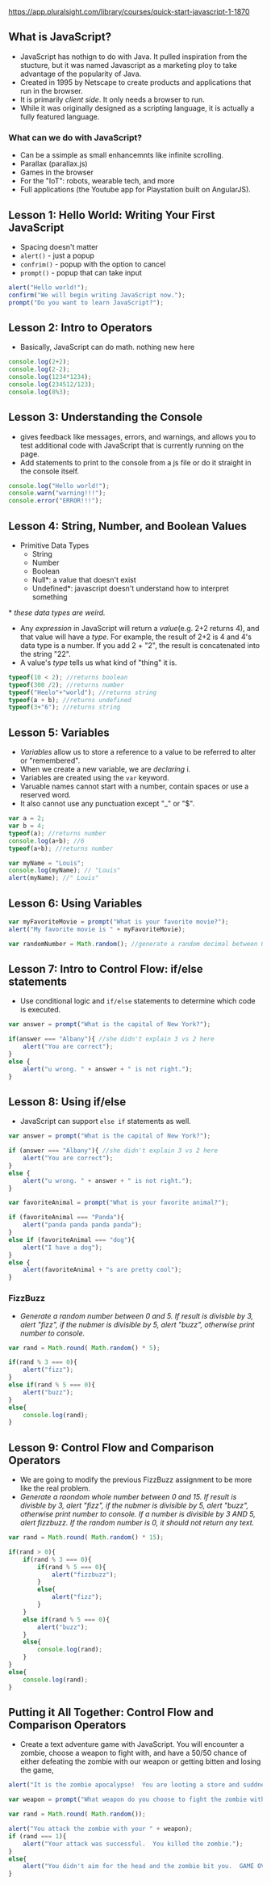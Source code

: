https://app.pluralsight.com/library/courses/quick-start-javascript-1-1870

## What is JavaScript?
- JavaScript has nothign to do with Java.  It pulled inspiration from the stucture, but it was named Javascript as a marketing ploy to take advantage of the popularity of Java.
- Created in 1995 by Netscape to create products and applications that run in the browser.
- It is primarily *client side*.  It only needs a browser to run.
- While it was originally designed as a scripting language, it is actually a fully featured language.

### What can we do with JavaScript?
- Can be a ssimple as small enhancemnts like infinite scrolling.
- Parallax (parallax.js)
- Games in the browser
- For the "IoT": robots, wearable tech, and more
- Full applications (the Youtube app for Playstation built on AngularJS).

## Lesson 1: Hello World: Writing Your First JavaScript
- Spacing doesn't matter
- `alert()` - just a popup
- `confrim()` - popup with the option to cancel
- `prompt()` - popup that can take input
```javascript
alert("Hello world!");
confirm("We will begin writing JavaScript now.");
prompt("Do you want to learn JavaScript?");
```

## Lesson 2: Intro to Operators
- Basically, JavaScript can do math.  nothing new here
```javascript
console.log(2+2);
console.log(2-2);
console.log(1234*1234);
console.log(234512/123);
console.log(8%3);
```

## Lesson 3: Understanding the Console
- gives feedback like messages, errors, and warnings, and allows you to test additional code with JavaScript that is currently running on the page.
- Add statements to print to the console from a js file or do it straight in the console itself.
```javascript
console.log("Hello world!");
console.warn("warning!!!");
console.error("ERROR!!!");
```

## Lesson 4: String, Number, and Boolean Values
- Primitive Data Types
	- String
	- Number
	- Boolean
	- Null&ast;: a value that doesn't exist
	- Undefined&ast;: javascript doesn't understand how to interpret something

&ast; *these data types are weird.*
- Any *expression* in JavaScript will return a *value*(e.g. 2+2 returns 4), and that value will have a *type*.  For example, the result of 2+2 is 4 and 4's data type is a number.  If you add 2 + "2", the result is concatenated into the string "22".
- A value's *type* tells us what kind of "thing" it is.
```javascript
typeof(10 < 2); //returns boolean
typeof(300 /2); //returns number
typeof("Heelo"+"world"); //returns string
typeof(a + b); //returns undefined
typeof(3+"6"); //returns string
```

## Lesson 5: Variables
- *Variables* allow us to store a reference to a value to be referred to alter or "remembered".
- When we create a new variable, we are *declaring* i.
- Variables are created using the `var` keyword.
- Varuable names cannot start with a number, contain spaces or use a reserved word.
- It also cannot use any punctuation except "&lowbar;" or "$".

```javascript
var a = 2;
var b = 4;
typeof(a); //returns number
console.log(a+b); //6
typeof(a+b); //returns number

var myName = "Louis";
console.log(myName); // "Louis"
alert(myName); //" Louis"
```

## Lesson 6: Using Variables
```javascript
var myFavoriteMovie = prompt("What is your favorite movie?");
alert("My favorite movie is " + myFavoriteMovie);

var randomNumber = Math.random(); //generate a random decimal between 0 and 1; multiply by 5 for 1 - 5
```

## Lesson 7: Intro to Control Flow: if/else statements
- Use conditional logic and `if/else` statements to determine which code is executed.
```javascript
var answer = prompt("What is the capital of New York?");

if(answer === "Albany"){ //she didn't explain 3 vs 2 here
	alert("You are correct");
}
else {
	alert("u wrong. " + answer + " is not right.");
}
```

## Lesson 8: Using if/else
- JavaScript can support `else if` statements as well.
```javascript
var answer = prompt("What is the capital of New York?");

if (answer === "Albany"){ //she didn't explain 3 vs 2 here
	alert("You are correct");
}
else {
	alert("u wrong. " + answer + " is not right.");
}

var favoriteAnimal = prompt("What is your favorite animal?");

if (favoriteAnimal === "Panda"){
	alert("panda panda panda panda");
}
else if (favoriteAnimal === "dog"){
	alert("I have a dog");
}
else {
	alert(favoriteAnimal + "s are pretty cool");
}
```

### FizzBuzz
- *Generate a random number between 0 and 5.  If result is divisble by 3, alert "fizz",  if the nubmer is divisible by 5, alert "buzz", otherwise print number to console.*
```javascript
var rand = Math.round( Math.random() * 5);

if(rand % 3 === 0){
	alert("fizz");
}
else if(rand % 5 === 0){
	alert("buzz");
}
else{
	console.log(rand);
}
```

## Lesson 9: Control Flow and Comparison Operators
- We are going to modify the previous FizzBuzz assignment to be more like the real problem.
- *Generate a raondom whole number between 0 and 15.  If result is divisble by 3, alert "fizz",  if the nubmer is divisible by 5, alert "buzz", otherwise print number to console.  If a number is divisible by 3 AND 5, alert fizzbuzz.  If the random number is 0, it should not return any text.*
```javascript
var rand = Math.round( Math.random() * 15);

if(rand > 0){
	if(rand % 3 === 0){
		if(rand % 5 === 0){
			alert("fizzbuzz");
		}
		else{
			alert("fizz");
		}
	}
	else if(rand % 5 === 0){
		alert("buzz");
	}
	else{
		console.log(rand);
	}
}
else{
	console.log(rand);
}
```

## Putting it All Together: Control Flow and Comparison Operators
- Create a text adventure game with JavaScript.  You will encounter a zombie, choose a weapon to fight with, and have a 50/50 chance of either defeating the zombie with our weapon or getting bitten and losing the game,
```javascript
alert("It is the zombie apocalypse!  You are looting a store and suddnely a zombie bursts through the door!");

var weapon = prompt("What weapon do you choose to fight the zombie with?  The bow and arrow, the axe or the rubber chicken?");

var rand = Math.round( Math.random());

alert("You attack the zombie with your " + weapon);
if (rand === 1){
	alert("Your attack was successful.  You killed the zombie.");
}
else{
	alert("You didn't aim for the head and the zombie bit you.  GAME OVER.");
}
```